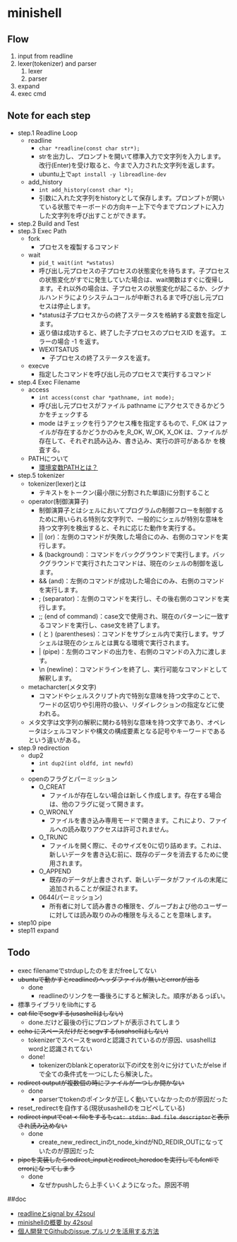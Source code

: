 # minishell
## Flow
1. input from readline
1. lexer(tokenizer) and parser
	1. lexer
	1. parser
1. expand
1. exec cmd

## Note for each step
- step.1 Readline Loop
	- readline
		- `char *readline(const char str*);`
		- strを出力し、プロンプトを開いて標準入力で文字列を入力します。改行(Enter)を受け取ると、今まで入力された文字列を返します。
		- ubuntu上で`apt install -y libreadline-dev`
	- add_history
		- `int add_history(const char *);`
		- 引数に入れた文字列をhistoryとして保存します。プロンプトが開いている状態でキーボードの方向キー上下で今までプロンプトに入力した文字列を呼び出すことができます。
- step.2 Build and Test
- step.3 Exec Path
	- fork
		- プロセスを複製するコマンド
	- wait
		- `pid_t wait(int *wstatus)`
		- 呼び出し元プロセスの子プロセスの状態変化を待ちます。子プロセスの状態変化がすでに発生していた場合は、wait関数はすぐに復帰します。それ以外の場合は、子プロセスの状態変化が起こるか、シグナルハンドラによりシステムコールが中断されるまで呼び出し元プロセスは停止します。
		- *statusは子プロセスからの終了ステータスを格納する変数を指定します。
		- 返り値は成功すると、終了した子プロセスのプロセスID を返す。 エラーの場合 -1 を返す。 
		- WEXITSATUS
			- 子プロセスの終了ステータスを返す。
	- execve
		- 指定したコマンドを呼び出し元のプロセスで実行するコマンド
- step.4 Exec Filename
	- access
		- `int access(const char *pathname, int mode);`
		- 呼び出し元プロセスがファイル pathname にアクセスできるかどうかをチェックする
		- mode はチェックを行うアクセス権を指定するもので、F_OK はファイルが存在するかどうかのみを,R_OK, W_OK, X_OK は、ファイルが存在して、それぞれ読み込み、書き込み、実行の許可があるか を検査する。
	- PATHについて
		- [環境変数PATHとは？](https://otomosa.com/linux/envpath/)
- step.5 tokenizer
	- tokenizer(lexer)とは
		- テキストをトークン(最小限に分割された単語)に分割すること
	- operator(制御演算子)
		- 制御演算子とはシェルにおいてプログラムの制御フローを制御するために用いられる特別な文字列で、一般的にシェルが特別な意味を持つ文字列を検出すると、それに応じた動作を実行する。
		- || (or)：左側のコマンドが失敗した場合にのみ、右側のコマンドを実行します。
		- & (background)：コマンドをバックグラウンドで実行します。バックグラウンドで実行されたコマンドは、現在のシェルの制御を返します。
		- && (and)：左側のコマンドが成功した場合にのみ、右側のコマンドを実行します。
		- ; (separator)：左側のコマンドを実行し、その後右側のコマンドを実行します。
		- ;; (end of command)：case文で使用され、現在のパターンに一致するコマンドを実行し、case文を終了します。
		- ( と ) (parentheses)：コマンドをサブシェル内で実行します。サブシェルは現在のシェルとは異なる環境で実行されます。
		- | (pipe)：左側のコマンドの出力を、右側のコマンドの入力に渡します。
		- \n (newline)：コマンドラインを終了し、実行可能なコマンドとして解釈します。
	- metacharcter(メタ文字)
		- コマンドやシェルスクリプト内で特別な意味を持つ文字のことで、ワードの区切りや引用符の扱い、リダイレクションの指定などに使われる。
	- メタ文字は文字列の解釈に関わる特別な意味を持つ文字であり、オペレータはシェルコマンドや構文の構成要素となる記号やキーワードであるという違いがある。
- step.9 redirection
	- dup2
		- `int dup2(int oldfd, int newfd)`
		- 
	- openのフラグとパーミッション
		- O_CREAT
			- ファイルが存在しない場合は新しく作成します。存在する場合は、他のフラグに従って開きます。
		- O_WRONLY
			- ファイルを書き込み専用モードで開きます。これにより、ファイルへの読み取りアクセスは許可されません。
		- O_TRUNC
			- ファイルを開く際に、そのサイズを0に切り詰めます。これは、新しいデータを書き込む前に、既存のデータを消去するために使用されます。
		- O_APPEND
			- 既存のデータが上書きされず、新しいデータがファイルの末尾に追加されることが保証されます。
		- 0644(パーミッション)
			- 所有者に対して読み書きの権限を、グループおよび他のユーザーに対しては読み取りのみの権限を与えることを意味します。
- step10 pipe
- step11 expand

## Todo
- exec filenameでstrdupしたのをまだfreeしてない
- ~~ubuntuで動かすとreadlineのヘッダファイルが無いとerrorが出る~~
	- done
		- readlineのリンクを一番後ろにすると解決した。順序があるっぽい。
- 標準ライブラリをlibftにする
- ~~cat fileでsegvする(usashellはしない)~~
	- done.だけど最後の行にプロンプトが表示されてしまう
- ~~echo にスペースだけだとsegvする(usahsellはしない)~~
	- tokenizerでスペースをwordと認識されているのが原因、usashellはwordと認識されてない
	- done!
		- tokenizerのblankとoperator以下のif文を別々に分けていたがelse ifで全ての条件式を一つにしたら解決した。
- ~~redirect outputが複数個の時にファイルが一つしか開かない~~
	- done
		- parserでtokenのポインタが正しく動いていなかったのが原因だった
- reset_redirectを自作する(現状usashellのをコピペしている)
- ~~redirect inputでcat < fileをするも`cat: stdin: Bad file descriptor`と表示され読み込めない~~
	- done
		- create_new_redirect_inのt_node_kindがND_REDIR_OUTになっていたのが原因だった
- ~~pipeを実装したらredirect_inputとredirect_heredocを実行してもfcntlでerrorになってしまう~~
	- done
		- なぜかpushしたら上手くいくようになった。原因不明


##doc
- [readlineとsignal by 42soul](https://intrepidgeeks.com/tutorial/minishell-readline)
- [minishellの概要 by 42soul](https://techdebt.tistory.com/33?category=833728)
- [個人開発でGithubのissue,プルリクを活用する方法](https://qiita.com/usayamadausako/items/375bdae07e381745e6eb)

